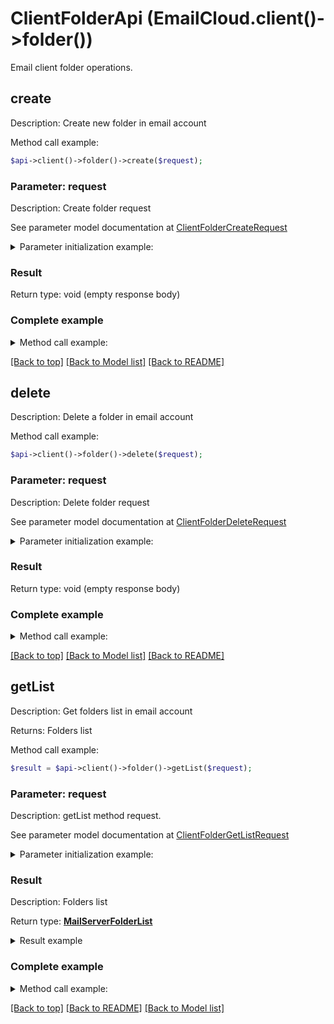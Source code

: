 # ClientFolderApi (EmailCloud.client()->folder())

Email client folder operations.

## create

Description: Create new folder in email account


Method call example:
```php
$api->client()->folder()->create($request);
```

### Parameter: request

Description: Create folder request

See parameter model documentation at [ClientFolderCreateRequest](ClientFolderCreateRequest.md)

<details>
    <summary>Parameter initialization example:</summary>
    
```php
$request = Models::clientFolderCreateRequest()
    ->parentFolder('INBOX/SubFolder/ParentFolder')
    ->folderName('NewFolder')
    ->accountLocation(Models::storageFileLocation()
        ->fileName('email.account')
        ->storage('First Storage')
        ->folderPath('file/location/folder/on/storage')
        ->build())
    ->build();
```

</details>


### Result

Return type: void (empty response body)

### Complete example

<details>
    <summary>Method call example:</summary>

```php
$api = new EmailCloud(appKey, appSid);

// Prepare parameters:
$request = Models::clientFolderCreateRequest()
    ->parentFolder('INBOX/SubFolder/ParentFolder')
    ->folderName('NewFolder')
    ->accountLocation(Models::storageFileLocation()
        ->fileName('email.account')
        ->storage('First Storage')
        ->folderPath('file/location/folder/on/storage')
        ->build())
    ->build();

// Call method:
$api->client()->folder().create($request);
```

</details>

[[Back to top]](#) [[Back to Model list]](Models.md) [[Back to README]](README.md)
## delete

Description: Delete a folder in email account


Method call example:
```php
$api->client()->folder()->delete($request);
```

### Parameter: request

Description: Delete folder request

See parameter model documentation at [ClientFolderDeleteRequest](ClientFolderDeleteRequest.md)

<details>
    <summary>Parameter initialization example:</summary>
    
```php
$request = Models::clientFolderDeleteRequest()
    ->folder('INBOX/SubFolder/FolderToDelete')
    ->accountLocation(Models::storageFileLocation()
        ->fileName('email.account')
        ->storage('First Storage')
        ->folderPath('file/location/folder/on/storage')
        ->build())
    ->build();
```

</details>


### Result

Return type: void (empty response body)

### Complete example

<details>
    <summary>Method call example:</summary>

```php
$api = new EmailCloud(appKey, appSid);

// Prepare parameters:
$request = Models::clientFolderDeleteRequest()
    ->folder('INBOX/SubFolder/FolderToDelete')
    ->accountLocation(Models::storageFileLocation()
        ->fileName('email.account')
        ->storage('First Storage')
        ->folderPath('file/location/folder/on/storage')
        ->build())
    ->build();

// Call method:
$api->client()->folder().delete($request);
```

</details>

[[Back to top]](#) [[Back to Model list]](Models.md) [[Back to README]](README.md)
## **getList**

Description: Get folders list in email account

Returns: Folders list

Method call example:
```php
$result = $api->client()->folder()->getList($request);
```

### Parameter: request

Description: getList method request.

See parameter model documentation at [ClientFolderGetListRequest](ClientFolderGetListRequest.md)

<details>
    <summary>Parameter initialization example:</summary>

```php
$request = Models::ClientFolderGetListRequest()
    ->account('email.multi.account')
    ->storage('First Storage')
    ->account_storage_folder('email/account/location/on/storage')
    ->parent_folder('INBOX')
    ->build();
```

</details>

### Result

Description: Folders list

Return type: [**MailServerFolderList**](MailServerFolderList.md)

<details>
    <summary>Result example</summary>

```php
$result = ;
```
</details>

### Complete example

<details>
    <summary>Method call example:</summary>

```php
$api = new EmailCloud(appKey, appSid);

// Prepare parameters:
$account = ;
$storage = ;
$account_storage_folder = ;
$parent_folder = ;

// Call method:
$result = $api->client()->folder().getList($request);

// Result example:
$result = ;
```

</details>

[[Back to top]](#)  [[Back to README]](README.md) [[Back to Model list]](Models.md)

